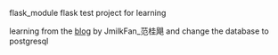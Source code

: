flask_module
flask test project for learning

learning from the [blog](https://blog.csdn.net/column/details/13463.html?&page=1) by JmilkFan_范桂飓 and change the database to postgresql